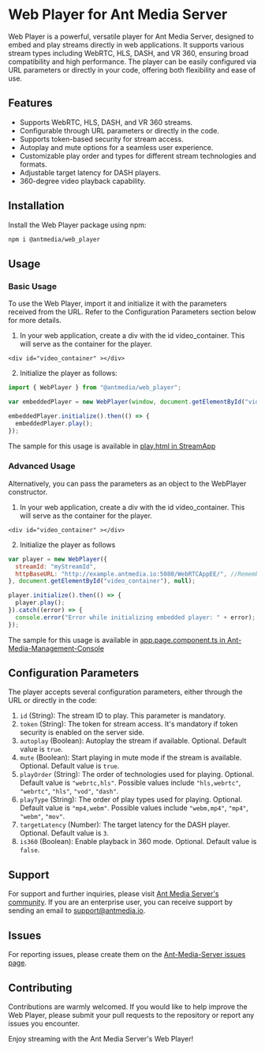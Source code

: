 # Web Player for Ant Media Server

Web Player is a powerful, versatile player for Ant Media Server, designed to embed and play streams directly in web applications. It supports various stream types including WebRTC, HLS, DASH, and VR 360, ensuring broad compatibility and high performance. The player can be easily configured via URL parameters or directly in your code, offering both flexibility and ease of use.

## Features

- Supports WebRTC, HLS, DASH, and VR 360 streams.
- Configurable through URL parameters or directly in the code.
- Supports token-based security for stream access.
- Autoplay and mute options for a seamless user experience.
- Customizable play order and types for different stream technologies and formats.
- Adjustable target latency for DASH players.
- 360-degree video playback capability.

## Installation

Install the Web Player package using npm:

```bash
npm i @antmedia/web_player
```

## Usage

### Basic Usage

To use the Web Player, import it and initialize it with the parameters received from the URL. Refer to the Configuration Parameters section below for more details.

1. In your web application, create a div with the id video_container. This will serve as the container for the player.

  ```
  <div id="video_container" ></div>
  ````
  
2. Initialize the player as follows:
  ```javascript
  import { WebPlayer } from "@antmedia/web_player";

  var embeddedPlayer = new WebPlayer(window, document.getElementById("video_container"), null);

  embeddedPlayer.initialize().then(() => {
    embeddedPlayer.play();
  });
  ```

The sample for this usage is available in [play.html in StreamApp](https://github.com/ant-media/StreamApp/blob/master/src/main/webapp/play.html)

### Advanced Usage
Alternatively, you can pass the parameters as an object to the WebPlayer constructor.


1. In your web application, create a div with the id video_container. This will serve as the container for the player.
  ```
  <div id="video_container" ></div>
  ````

2. Initialize the player as follows
  ```javascript
  var player = new WebPlayer({
    streamId: "myStreamId",
    httpBaseURL: "http://example.antmedia.io:5080/WebRTCAppEE/", //Remember to add trailing slash(/)
  }, document.getElementById("video_container"), null);

  player.initialize().then(() => {
    player.play();
  }).catch((error) => {
    console.error("Error while initializing embedded player: " + error);
  });
  ```

The sample for this usage is available in [app.page.component.ts in Ant-Media-Management-Console](https://github.com/ant-media/Ant-Media-Management-Console/blob/master/src/app/app.page/app.page.component.ts)


## Configuration Parameters

The player accepts several configuration parameters, either through the URL or directly in the code:

1. `id` (String): The stream ID to play. This parameter is mandatory.
2. `token` (String): The token for stream access. It's mandatory if token security is enabled on the server side.
3. `autoplay` (Boolean): Autoplay the stream if available. Optional. Default value is `true`.
4. `mute` (Boolean): Start playing in mute mode if the stream is available. Optional. Default value is `true`.
5. `playOrder` (String): The order of technologies used for playing. Optional. Default value is `"webrtc,hls"`. Possible values include `"hls,webrtc"`, `"webrtc"`, `"hls"`, `"vod"`, `"dash"`.
6. `playType` (String): The order of play types used for playing. Optional. Default value is `"mp4,webm"`. Possible values include `"webm,mp4"`, `"mp4"`, `"webm"`, `"mov"`.
7. `targetLatency` (Number): The target latency for the DASH player. Optional. Default value is `3`.
8. `is360` (Boolean): Enable playback in 360 mode. Optional. Default value is `false`.


## Support
For support and further inquiries, please visit [Ant Media Server's community](https://github.com/orgs/ant-media/discussions). If you are an enterprise user, you can receive support by sending an email to support@antmedia.io.

## Issues
For reporting issues, please create them on the [Ant-Media-Server issues page](https://github.com/ant-media/Ant-Media-Server/issues).

## Contributing
Contributions are warmly welcomed. If you would like to help improve the Web Player, please submit your pull requests to the repository or report any issues you encounter.

Enjoy streaming with the Ant Media Server's Web Player!

